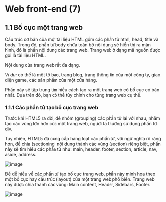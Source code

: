 # Web front-end (7)

## 1.1 Bố cục một trang web

Cấu trúc cơ bản của một tài liệu HTML gồm các phần tử html, head, title và body. Trong đó, phần tử body chứa toàn bộ nội dung sẽ hiển thị ra màn hình, đó là phần nội dung các trang web. Trang web ở dạng mã nguồn được gọi là tài liệu HTML.

Nội dung của trang web rất đa dạng.

*Ví dụ:* có thể là một tờ báo, trang blog, trang thông tin của một công ty, giao diện game, các sản phẩm của một cửa hàng.

Phần này sẽ tập trung tìm hiểu cách tạo ra một trang web có bố cục cơ bản nhất. Dựa trên đó, bạn có thể tùy chỉnh cho từng trang web cụ thể.

### 1.1.1 Các phần tử tạo bố cục trang web

Trước khi HTML5 ra đời, để nhóm (grouping) các phần tử lại với nhau, nhằm tạo các vùng lớn hơn của một trang web, người ta thường sử dụng phần tử div.

Tuy nhiên, HTML5 đã cung cấp hàng loạt các phần tử, với ngữ nghĩa rõ ràng hơn, để chia (sectioning) nội dung thành các vùng (section) riêng biệt, phần này sẽ tìm hiểu các phần tử như: main, header, footer, section, article, nav, aside, address.

![image](https://blogger.googleusercontent.com/img/b/R29vZ2xl/AVvXsEhvRI5MjxTNai5QbSWL9LygHK7iwmMjC2TCiqw9Aftd0GWhgXy_IEJB3E0dIDB8_eUS-o2XLx8tFXZB79dkq9O1f1sGveVGsxSSVTX5z8N4gR46we92H4acFeqH5UulKFPTAzmjO3VqaqJc3CeSCgkFBLdoihTQOM4xTYuIdEoKIZePDQMxBUNfv77L/w400-h289/Nhom_1.jpg)

Để dễ hiểu về các phần tử tạo bố cục trang web, phần này minh họa theo một bố cục hay cấu trúc (layout) của một trang web phổ biến. Trang web này được chia thành các vùng: Main content, Header, Sidebars, Footer.

![image](https://blogger.googleusercontent.com/img/b/R29vZ2xl/AVvXsEizFAgO9XDyiDeCFbkqffIdeXYXuKFaYnQEyfc1uLny5FX8oyr9mz4HrI839Dx-HN1PzT6zjBblem4ZCbnjkRriX1qR0egSNNu1dyw-Hmh1lW4fxwr6HH-Pg0BHsfYrHuciHjGILhOIxQWW-Qxosj2CnfCFkxFDmK4Jewif7cZQnZfkgkpXRX1KxnDX/w400-h353/Nhom2.jpg)

